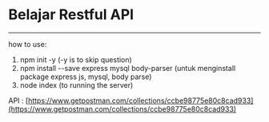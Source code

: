 # Belajar Restful API
---

how to use:

1. npm init -y (-y is to skip question)
2. npm install --save express mysql body-parser (untuk menginstall package express js, mysql, body parse)
3. node index (to running the server)

API : [https://www.getpostman.com/collections/ccbe98775e80c8cad933](https://www.getpostman.com/collections/ccbe98775e80c8cad933)

